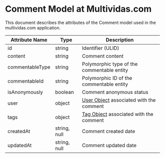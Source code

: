 # Comment Model at Multividas.com

This document describes the attributes of the Comment model used in the multividas.com application.

| Attribute Name   | Type        | Description                                 |
|------------------|-------------|---------------------------------------------|
| id               | string      | Identifier (ULID)
| content          | string      | Comment content
| commentableType  | string      | Polymorphic type of the commentable entity
| commentableId    | string      | Polymorphic ID of the commentable entity
| isAnonymously    | boolean     | Comment anonymous status
| user             | object      | [User Object](/rest/entities/user#user) associated with the comment
| tags             | object      | [Tag Object](/rest/entities/tag#tag) associated with the comment
| createdAt        | string, null| Comment created date
| updatedAt        | string, null| Comment updated date
